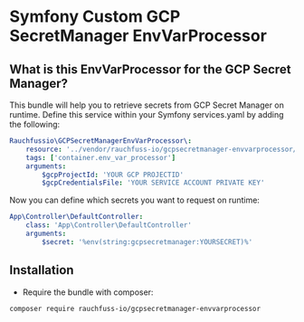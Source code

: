 Symfony Custom GCP SecretManager EnvVarProcessor
=================================

What is this EnvVarProcessor for the GCP Secret Manager?
---------------------------
This bundle will help you to retrieve secrets from GCP Secret Manager on runtime.
Define this service within your Symfony services.yaml by adding the following:
``` yaml
Rauchfussio\GCPSecretManagerEnvVarProcessor\:
    resource: '../vendor/rauchfuss-io/gcpsecretmanager-envvarprocessor/src/*'
    tags: ['container.env_var_processor']
    arguments:
        $gcpProjectId: 'YOUR GCP PROJECTID'
        $gcpCredentialsFile: 'YOUR SERVICE ACCOUNT PRIVATE KEY'
```

Now you can define which secrets you want to request on runtime:
``` yaml
App\Controller\DefaultController:
    class: 'App\Controller\DefaultController'
    arguments:
        $secret: '%env(string:gcpsecretmanager:YOURSECRET)%'
```

Installation
------------
* Require the bundle with composer:

``` bash
composer require rauchfuss-io/gcpsecretmanager-envvarprocessor
```